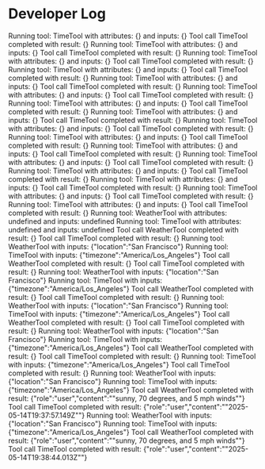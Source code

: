 # Developer Log
Running tool: TimeTool with attributes: {} and inputs: {}
Tool call TimeTool completed with result: {}
Running tool: TimeTool with attributes: {} and inputs: {}
Tool call TimeTool completed with result: {}
Running tool: TimeTool with attributes: {} and inputs: {}
Tool call TimeTool completed with result: {}
Running tool: TimeTool with attributes: {} and inputs: {}
Tool call TimeTool completed with result: {}
Running tool: TimeTool with attributes: {} and inputs: {}
Tool call TimeTool completed with result: {}
Running tool: TimeTool with attributes: {} and inputs: {}
Tool call TimeTool completed with result: {}
Running tool: TimeTool with attributes: {} and inputs: {}
Tool call TimeTool completed with result: {}
Running tool: TimeTool with attributes: {} and inputs: {}
Tool call TimeTool completed with result: {}
Running tool: TimeTool with attributes: {} and inputs: {}
Tool call TimeTool completed with result: {}
Running tool: TimeTool with attributes: {} and inputs: {}
Tool call TimeTool completed with result: {}
Running tool: TimeTool with attributes: {} and inputs: {}
Tool call TimeTool completed with result: {}
Running tool: TimeTool with attributes: {} and inputs: {}
Tool call TimeTool completed with result: {}
Running tool: TimeTool with attributes: {} and inputs: {}
Tool call TimeTool completed with result: {}
Running tool: TimeTool with attributes: {} and inputs: {}
Tool call TimeTool completed with result: {}
Running tool: TimeTool with attributes: {} and inputs: {}
Tool call TimeTool completed with result: {}
Running tool: TimeTool with attributes: {} and inputs: {}
Tool call TimeTool completed with result: {}
Running tool: WeatherTool with attributes: undefined and inputs: undefined
Running tool: TimeTool with attributes: undefined and inputs: undefined
Tool call WeatherTool completed with result: {}
Tool call TimeTool completed with result: {}
Running tool: WeatherTool with inputs: {"location":"San Francisco"}
Running tool: TimeTool with inputs: {"timezone":"America/Los_Angeles"}
Tool call WeatherTool completed with result: {}
Tool call TimeTool completed with result: {}
Running tool: WeatherTool with inputs: {"location":"San Francisco"}
Running tool: TimeTool with inputs: {"timezone":"America/Los_Angeles"}
Tool call WeatherTool completed with result: {}
Tool call TimeTool completed with result: {}
Running tool: WeatherTool with inputs: {"location":"San Francisco"}
Running tool: TimeTool with inputs: {"timezone":"America/Los_Angeles"}
Tool call WeatherTool completed with result: {}
Tool call TimeTool completed with result: {}
Running tool: WeatherTool with inputs: {"location":"San Francisco"}
Running tool: TimeTool with inputs: {"timezone":"America/Los_Angeles"}
Tool call WeatherTool completed with result: {}
Tool call TimeTool completed with result: {}
Running tool: TimeTool with inputs: {"timezone":"America/Los_Angeles"}
Tool call TimeTool completed with result: {}
Running tool: WeatherTool with inputs: {"location":"San Francisco"}
Running tool: TimeTool with inputs: {"timezone":"America/Los_Angeles"}
Tool call WeatherTool completed with result: {"role":"user","content":"\"sunny, 70 degrees, and 5 mph winds\""}
Tool call TimeTool completed with result: {"role":"user","content":"\"2025-05-14T19:37:57.149Z\""}
Running tool: WeatherTool with inputs: {"location":"San Francisco"}
Running tool: TimeTool with inputs: {"timezone":"America/Los_Angeles"}
Tool call WeatherTool completed with result: {"role":"user","content":"\"sunny, 70 degrees, and 5 mph winds\""}
Tool call TimeTool completed with result: {"role":"user","content":"\"2025-05-14T19:38:44.013Z\""}
